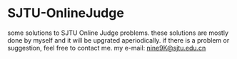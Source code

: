 # SJTU-OnlineJudge
some solutions to SJTU Online Judge problems.
these solutions are mostly done by myself and it will be upgrated aperiodically.
if there is a problem or suggestion, feel free to contact me.
my e-mail: nine9K@sjtu.edu.cn

